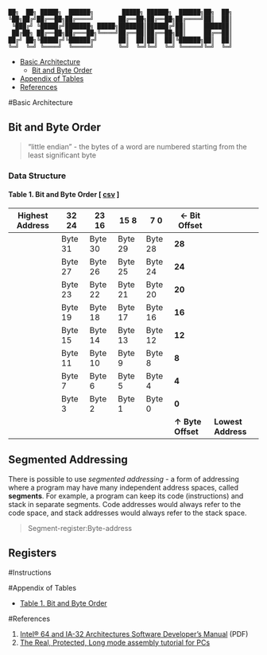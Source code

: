 
    ██╗  ██╗ █████╗  ██████╗        █████╗ ██████╗  ██████╗██╗  ██╗
    ╚██╗██╔╝██╔══██╗██╔════╝       ██╔══██╗██╔══██╗██╔════╝██║  ██║
     ╚███╔╝ ╚█████╔╝███████╗ █████╗███████║██████╔╝██║     ███████║
     ██╔██╗ ██╔══██╗██╔═══██╗╚════╝██╔══██║██╔══██╗██║     ██╔══██║
    ██╔╝ ██╗╚█████╔╝╚██████╔╝      ██║  ██║██║  ██║╚██████╗██║  ██║
    ╚═╝  ╚═╝ ╚════╝  ╚═════╝       ╚═╝  ╚═╝╚═╝  ╚═╝ ╚═════╝╚═╝  ╚═╝

* [Basic Architecture](#basic-architecture)
    * [Bit and Byte Order](#bit-and-byte-order)
* [Appendix of Tables](#appendix-of-tables)
* [References](#references)
                                                               
#Basic Architecture

## Bit and Byte Order

> “little endian” - the bytes of a word are numbered starting from the least significant byte

### Data Structure

#### Table 1. Bit and Byte Order [ [csv][3] ]

| Highest Address | 32  24  | 23  16  | 15  8   | 7  0    | ← Bit Offset      |                    |
|-----------------|---------|---------|---------|---------|-------------------|--------------------|
|                 | Byte 31 | Byte 30 | Byte 29 | Byte 28 | **28**            |                    |
|                 | Byte 27 | Byte 26 | Byte 25 | Byte 24 | **24**            |                    |
|                 | Byte 23 | Byte 22 | Byte 21 | Byte 20 | **20**            |                    |
|                 | Byte 19 | Byte 18 | Byte 17 | Byte 16 | **16**            |                    |
|                 | Byte 15 | Byte 14 | Byte 13 | Byte 12 | **12**            |                    |
|                 | Byte 11 | Byte 10 | Byte 9  | Byte 8  | **8**             |                    |
|                 | Byte 7  | Byte 6  | Byte 5  | Byte 4  | **4**             |                    |
|                 | Byte 3  | Byte 2  | Byte 1  | Byte 0  | **0**             |                    |
|                 |         |         |         |         | **↑ Byte Offset** | **Lowest Address** |

## Segmented Addressing

There is possible to use *segmented addressing* - a form of addressing where a program may have many
independent address spaces, called **segments**. For example, a program can keep its code (instructions) and stack
in separate segments. Code addresses would always refer to the code space, and stack addresses would always
refer to the stack space.

> Segment-register:Byte-address

## Registers

#Instructions

#Appendix of Tables

* [Table 1. Bit and Byte Order](#table-1-bit-and-byte-order--csv-) 

#References

1. [Intel® 64 and IA-32 Architectures Software Developer’s Manual][1] (PDF)
2. [The Real, Protected, Long mode assembly tutorial for PCs][4]

[1]: http://www.intel.com/content/dam/www/public/us/en/documents/manuals/64-ia-32-architectures-software-developer-manual-325462.pdf "Intel® 64 and IA-32 Architectures Software Developer’s Manual"
[2]: http://www.intel.com/content/dam/www/public/us/en/documents/manuals/64-ia-32-architectures-optimization-manual.pdf "Intel® 64 and IA-32 Architectures Optimization Reference Manual"
[3]: tables/bit_and_byte_order.csv "Bit and Byte Order download"
[4]: http://www.codeproject.com/Articles/45788/The-Real-Protected-Long-mode-assembly-tutorial-for "The Real, Protected, Long mode assembly tutorial for PCs"
